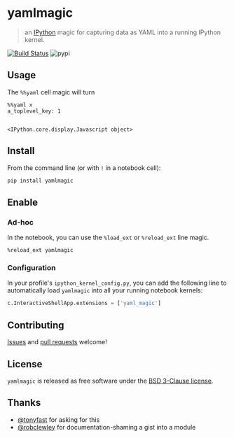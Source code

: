 
# yamlmagic
> an [IPython](http://ipython.org/) magic for capturing data as YAML into a running IPython kernel.

[![Build Status][svg]][status]
![pypi][]

[svg]: https://travis-ci.org/bollwyvl/yamlmagic.svg?branch=master
[status]: https://travis-ci.org/bollwyvl/yamlmagic
[pypi]: https://pypip.in/version/yamlmagic/badge.svg?style=flat

## Usage
The `%%yaml` cell magic will turn


    %%yaml x
    a_toplevel_key: 1


    <IPython.core.display.Javascript object>


## Install
From the command line (or with `!` in a notebook cell):
```bash
pip install yamlmagic
```

## Enable
### Ad-hoc
In the notebook, you can use the `%load_ext` or `%reload_ext` line magic.


    %reload_ext yamlmagic

### Configuration
In your profile's `ipython_kernel_config.py`, you can add the following line to automatically load `yamlmagic` into all your running notebook kernels:

```python
c.InteractiveShellApp.extensions = ['yaml_magic']
```

## Contributing
[Issues](https://github.com/bollwyvl/yamlmagic/issues) and [pull requests](https://github.com/bollwyvl/yamlmagic/pulls) welcome!

## License
`yamlmagic` is released as free software under the [BSD 3-Clause license](./LICENSE).

## Thanks
- [@tonyfast](http://robclewley.github.io) for asking for this
- [@robclewley](http://robclewley.github.io) for documentation-shaming a gist into a module 
